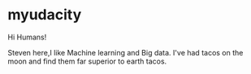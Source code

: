 # myudacity

Hi Humans!

Steven here,I like Machine learning and Big data.
I've had tacos on the moon and find them far superior to earth tacos.
